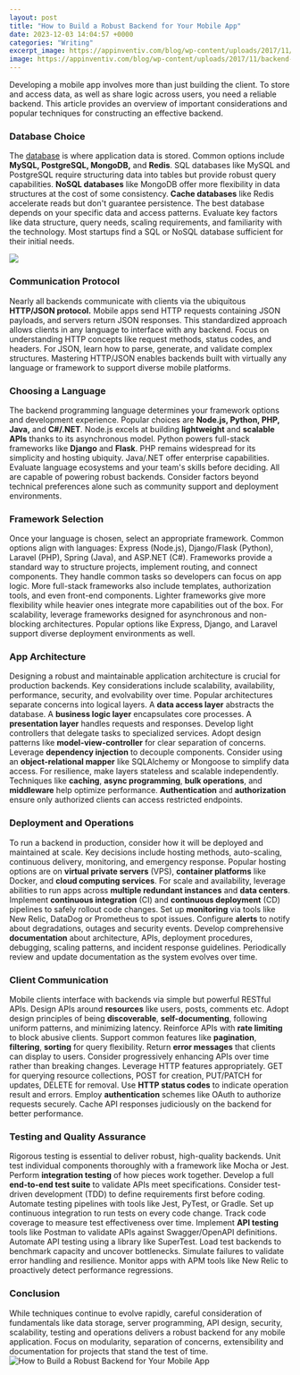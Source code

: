 ```yaml
---
layout: post
title: "How to Build a Robust Backend for Your Mobile App"
date: 2023-12-03 14:04:57 +0000
categories: "Writing"
excerpt_image: https://appinventiv.com/blog/wp-content/uploads/2017/11/backend-process.jpg
image: https://appinventiv.com/blog/wp-content/uploads/2017/11/backend-process.jpg
---
```


Developing a mobile app involves more than just building the client. To store and access data, as well as share logic across users, you need a reliable backend. This article provides an overview of important considerations and popular techniques for constructing an effective backend.
### Database Choice
The [database](https://yt.io.vn/collection/aldama) is where application data is stored. Common options include **MySQL, PostgreSQL, MongoDB,** and **Redis**. 
SQL databases like MySQL and PostgreSQL require structuring data into tables but provide robust query capabilities. **NoSQL databases** like MongoDB offer more flexibility in data structures at the cost of some consistency. **Cache databases** like Redis accelerate reads but don't guarantee persistence. 
The best database depends on your specific data and access patterns. Evaluate key factors like data structure, query needs, scaling requirements, and familiarity with the technology. Most startups find a SQL or NoSQL database sufficient for their initial needs.

![](https://appinventiv.com/blog/wp-content/uploads/2017/11/back-and-frontend-difference.jpg)
### Communication Protocol  
Nearly all backends communicate with clients via the ubiquitous **HTTP/JSON protocol.** Mobile apps send HTTP requests containing JSON payloads, and servers return JSON responses. This standardized approach allows clients in any language to interface with any backend.
Focus on understanding HTTP concepts like request methods, status codes, and headers. For JSON, learn how to parse, generate, and validate complex structures. Mastering HTTP/JSON enables backends built with virtually any language or framework to support diverse mobile platforms.
### Choosing a Language
The backend programming language determines your framework options and development experience. Popular choices are **Node.js, Python, PHP, Java,** and **C#/.NET**. 
Node.js excels at building **lightweight** and **scalable APIs** thanks to its asynchronous model. Python powers full-stack frameworks like **Django** and **Flask**. PHP remains widespread for its simplicity and hosting ubiquity. Java/.NET offer enterprise capabilities.
Evaluate language ecosystems and your team's skills before deciding. All are capable of powering robust backends. Consider factors beyond technical preferences alone such as community support and deployment environments.
### Framework Selection  
Once your language is chosen, select an appropriate framework. Common options align with languages: Express (Node.js), Django/Flask (Python), Laravel (PHP), Spring (Java), and ASP.NET (C#).
Frameworks provide a standard way to structure projects, implement routing, and connect components. They handle common tasks so developers can focus on app logic. More full-stack frameworks also include templates, authorization tools, and even front-end components.
Lighter frameworks give more flexibility while heavier ones integrate more capabilities out of the box. For scalability, leverage frameworks designed for asynchronous and non-blocking architectures. Popular options like Express, Django, and Laravel support diverse deployment environments as well.
### App Architecture
Designing a robust and maintainable application architecture is crucial for production backends. Key considerations include scalability, availability, performance, security, and evolvability over time.
Popular architectures separate concerns into logical layers. A **data access layer** abstracts the database. A **business logic layer** encapsulates core processes. A **presentation layer** handles requests and responses. Develop light controllers that delegate tasks to specialized services. 
Adopt design patterns like **model-view-controller** for clear separation of concerns. Leverage **dependency injection** to decouple components. Consider using an **object-relational mapper** like SQLAlchemy or Mongoose to simplify data access. 
For resilience, make layers stateless and scalable independently. Techniques like **caching**, **async programming**, **bulk operations**, and **middleware** help optimize performance. **Authentication** and **authorization** ensure only authorized clients can access restricted endpoints.
### Deployment and Operations
To run a backend in production, consider how it will be deployed and maintained at scale. Key decisions include hosting methods, auto-scaling, continuous delivery, monitoring, and emergency response.
Popular hosting options are on **virtual private servers** (VPS), **container platforms** like Docker, and **cloud computing services**. For scale and availability, leverage abilities to run apps across **multiple redundant instances** and **data centers**.
Implement **continuous integration** (CI) and **continuous deployment** (CD) pipelines to safely rollout code changes. Set up **monitoring** via tools like New Relic, DataDog or Prometheus to spot issues. Configure **alerts** to notify about degradations, outages and security events. 
Develop comprehensive **documentation** about architecture, APIs, deployment procedures, debugging, scaling patterns, and incident response guidelines. Periodically review and update documentation as the system evolves over time.
### Client Communication
Mobile clients interface with backends via simple but powerful RESTful APIs. Design APIs around **resources** like users, posts, comments etc. Adopt design principles of being **discoverable**, **self-documenting**, following uniform patterns, and minimizing latency. 
Reinforce APIs with **rate limiting** to block abusive clients. Support common features like **pagination**, **filtering**, **sorting** for query flexibility. Return **error messages** that clients can display to users. Consider progressively enhancing APIs over time rather than breaking changes.
Leverage HTTP features appropriately. GET for querying resource collections, POST for creation, PUT/PATCH for updates, DELETE for removal. Use **HTTP status codes** to indicate operation result and errors. Employ **authentication** schemes like OAuth to authorize requests securely. Cache API responses judiciously on the backend for better performance.
### Testing and Quality Assurance   
Rigorous testing is essential to deliver robust, high-quality backends. Unit test individual components thoroughly with a framework like Mocha or Jest. Perform **integration testing** of how pieces work together. Develop a full **end-to-end test suite** to validate APIs meet specifications.
Consider test-driven development (TDD) to define requirements first before coding. Automate testing pipelines with tools like Jest, PyTest, or Gradle. Set up continuous integration to run tests on every code change. Track code coverage to measure test effectiveness over time.
Implement **API testing** tools like Postman to validate APIs against Swagger/OpenAPI definitions. Automate API testing using a library like SuperTest. Load test backends to benchmark capacity and uncover bottlenecks. Simulate failures to validate error handling and resilience. Monitor apps with APM tools like New Relic to proactively detect performance regressions.
### Conclusion
While techniques continue to evolve rapidly, careful consideration of fundamentals like data storage, server programming, API design, security, scalability, testing and operations delivers a robust backend for any mobile application. Focus on modularity, separation of concerns, extensibility and documentation for projects that stand the test of time.
![How to Build a Robust Backend for Your Mobile App](https://appinventiv.com/blog/wp-content/uploads/2017/11/backend-process.jpg)